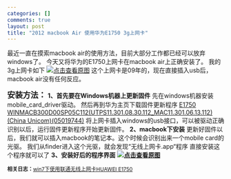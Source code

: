 ```yaml
--- 
categories: []
comments: true
layout: post
title: "2012 macbook Air 使用华为E1750 3g上网卡"
---
```

<span style="font-size:14px;">最近一直在摸索macbook air的使用方法，目前大部分工作都已经可以放弃windows了。</span>
<span style="font-size:14px;"> </span><span style="font-size:14px;">今天又将华为的E1750上网卡在macbook air上正确安装了。</span>
<span style="font-size:14px;"> </span><span style="font-size:14px;">我的3g上网卡如下</span>
<a target="_blank" href="/content/uploadfile/201207/9fc395a2167b68ac63cb1ee2005fe3af20120723053002.png" id="ematt:76"><img src="/content/uploadfile/201207/9fc395a2167b68ac63cb1ee2005fe3af20120723053002.png" alt="点击查看原图" border="0"></a>
<span style="font-size:14px;">这个上网卡是09年的，现在直接插入usb后，macbook air没有任何反应。</span>










<b><span style="font-size:18px;">安装方法：</span></b>
<span style="font-size:14px;"><b>1、首先要在Windows机器上更新固件</b></span>
<span style="font-size:14px;"><b> </b></span><span class="s1" style="font-size:14px;">先在windows机器</span><span class="s2" style="font-size:14px;">安装mobile_card_driver驱动。</span>
<span style="font-size:14px;"> </span><span class="s2" style="font-size:14px;">然后再到华为主页下载固件更新程序</span>
<span style="font-size:14px;"> </span><span class="s3"><a href="http://www.huaweidevice.com/cn/downloadCenter.do?method=toDownloadFile&flay=software&softid=MzgwNjI="><span style="font-size:14px;">E1750 WINMACB300D00SP05C112(UTPS11.301.08.30.112_MAC11.301.06.13.112)(China Unicom)(05019744)</span></a></span>
<span style="font-size:14px;"> </span>
<span style="font-size:14px;"> </span><span style="font-size:14px;">将上网卡插入windows的usb接口，可以被驱动正确识别以后，运行固件更新程序开始更新固件。</span>
<span style="font-size:14px;"> </span>
<span style="font-size:14px;"> </span><span style="font-size:14px;"><b>2、macbook下安装</b></span>
<span style="font-size:14px;"><b> </b></span><span style="font-size:14px;">更新好固件以后，我们就可以插入macbook的笔记本。这个时候会识别出来一个mobile card的光驱。</span>
<span style="font-size:14px;"> </span><span style="font-size:14px;">我们从finder进入这个光驱，就会发现“无线上网卡.app“程序</span>
<span style="font-size:14px;"> </span><span style="font-size:14px;">直接安装这个程序就可以了</span>
<span style="font-size:14px;"> </span>
<span style="font-size:14px;"> </span><span style="font-size:14px;"><b>3、安装好后的程序界面</b></span>
<span style="font-size:14px;"><b><a target="_blank" href="/content/uploadfile/201207/25531e0c28dd5ba5704b5556c061bcf020120723053229.png" id="ematt:77"><img src="/content/uploadfile/201207/thum-25531e0c28dd5ba5704b5556c061bcf020120723053229.png" alt="点击查看原图" border="0"></a><br></b></span>
<div id="related_log" style="font-size:12px">
<b>相关日志：</b><a href="http://xinlogs.com/HUAWEI-E1750-on-Win7">win7下使用联通无线上网卡HUAWEI E1750</a>
</div>
